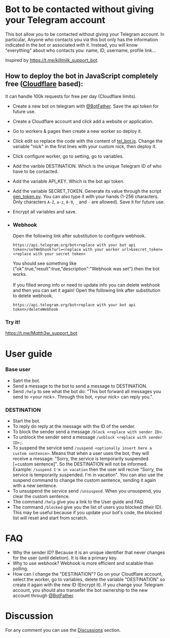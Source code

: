 # Bot to be contacted without giving your Telegram account
This bot allow you to be contacted without giving your Telegram account. In particular, Anyone who contacts you via this bot only has the information indicated in the bot or associated with it. Instead, you will know "everything" about who contacts you: name, ID, username, profile link...

Inspired by https://t.me/killmilk_support_bot.


## How to deploy the bot in JavaScript completely free ([Cloudflare](https://www.cloudflare.com/) based):
It can handle 100k requests for free per day (Cloudflare limits).

- Create a new bot on telegram with [@BotFather](https://telegram.me/BotFather). Save the api token for future use.
- Create a Cloudflare account and click add a website or application.
- Go to workers & pages then create a new worker so deploy it.
- Click edit so replace the code with the content of [tel_bot.js](./tel_bot.js). Change the variable "nick" in the first lines with your custom nick, then deploy it.
- Click configure worker, go to setting, go to variables.
- Add the varible DESTINATION. Which is the unique Telegram ID of who have to be contacted.
- Add the variable API_KEY. Which is the bot api token.
- Add the variable SECRET_TOKEN. Generate its value through the script [gen_token.py](./gen_token.py). You can also type it with your hands (1-256 characters. Only characters `A-Z`, `a-z`, `0-9`, `_` and `-` are allowed). Save it for future use.
- Encrypt all variables and save.

- ### Webhook
  Open the following link after substitution to configure webhook.
  ```
  https://api.telegram.org/bot<replace with your bot api token>/setWebhook?url=<replace with your worker url>&secret_token=<replace with your secret token>
  ```
  You should see something like {"ok":true,"result":true,"description":"Webhook was set"} then the bot works.
  <br><br>
  If you filled wrong info or need to update info you can delete webhook and then you can set it again! Open the following link after substitution to delete webhook.
  ```
  https://api.telegram.org/bot<replace with your bot api token>/deleteWebhook
  ```

### Try it!
https://t.me/Mqtth3w_support_bot

<!--
## How to deploy the bot on your own server:
[TODO] I don't have a own server to test it :(
To deploy it, follow these steps:
- Ensure that your server supports HTTPS and has a valid SSL/TLS certificate. Webhooks require secure connections.
- Install the required packages:
  ```bash
  pip install python-telegram-bot aiohttp
  ```
- Download tel_bot.py and edit it to set the TOKEN, DESTINATION and WEBHOOK_URL variables.
- Run the bot on your own server:
  ```bash
  python tel_bot.py
  ```
-->
# User guide
### Base user
- Satrt the bot.
- Send a message to the bot to send a message to DESTINATION.
- Send `/help` to see what the bot do: "This bot forward all messages you send to &lt;your nick&gt;. Through this bot, &lt;your nick&gt; can reply you.".
### DESTINATION
- Start the bot.
- To reply do reply at the message with the ID of the sender. 
- To block the sender send a message `/block <replace with sender ID>`. <!-- &lt;replace with senderID&gt; -->
- To unblock the sender send a message `/unblock <replace with sender ID>;`.
- To suspend the service send `/suspend <optionally insert here a custom sentence>`. Means that when a user uses the bot, they will receive a message: "Sorry, the service is temporarily suspended. [+custom sentence]". So the DESTINATION will not be informed. Example: `/suspend I'm in vacation` then the user will recive "Sorry, the service is temporarily suspended. I'm in vacation". You can also use the suspend command to change the custom sentence, sending it again with a new sentence.
- To unsuspend the service send `/unsuspend`. When you unsuspend, you clear the custom sentence.
- The command `/help` give you a link to the User guide and FAQ.
- The command `/blocked` give you the list of users you blocked (their ID). This may be useful because if you update your bot's code, the blocked list will reset and start from scratch. 

# FAQ
- Why the sender ID? Because it is an unique identifier that never changes for the user (until deletion). It is like a primary key.
- Why to use webhook? Webhook is more efficient and scalable than polling.
- How can I change the "DESTINATION"? Go on your Cloudflare account, select the worker, go to variables, delete the variable "DESTINATION" so create it again with the new ID (Encrypt it). If you change your Telegram account, you should also transefer the bot ownership to the new account through [@BotFather](https://telegram.me/BotFather).

# Discussion
For any comment you can use the [Discussions](https://github.com/Mqtth3w/Forwarder-Telegram-bot/discussions) section.

